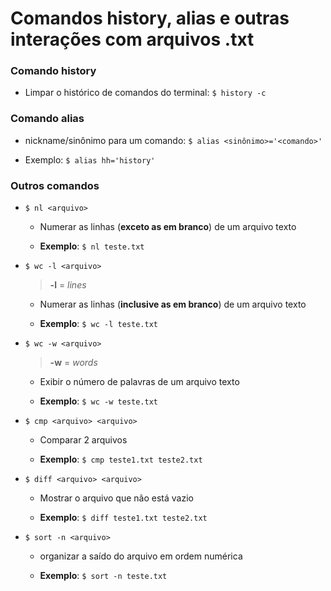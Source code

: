 # Comandos history, alias e outras interações com arquivos .txt

### Comando **history**

* Limpar o histórico de comandos do terminal: `$ history -c`

### Comando **alias**

* nickname/sinônimo para um comando: `$ alias <sinônimo>='<comando>'`

* Exemplo: `$ alias hh='history'`

### Outros comandos

* `$ nl <arquivo>`

  * Numerar as linhas (**exceto as em branco**) de um arquivo texto

  * **Exemplo**: `$ nl teste.txt`

* `$ wc -l <arquivo>`

  > **-l** = _lines_

  * Numerar as linhas (**inclusive as em branco**) de um arquivo texto

  * **Exemplo**: `$ wc -l teste.txt`

* `$ wc -w <arquivo>`

  > **-w** = _words_

  * Exibir o número de palavras de um arquivo texto

  * **Exemplo**: `$ wc -w teste.txt`

* `$ cmp <arquivo> <arquivo>`

  * Comparar 2 arquivos

  * **Exemplo**: `$ cmp teste1.txt teste2.txt`

* `$ diff <arquivo> <arquivo>`

  * Mostrar o arquivo que não está vazio

  * **Exemplo**: `$ diff teste1.txt teste2.txt`

* `$ sort -n <arquivo>`

  * organizar a saído do arquivo em ordem numérica

  * **Exemplo**: `$ sort -n teste.txt`